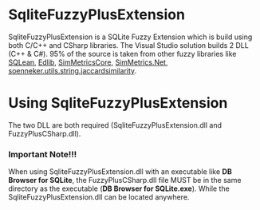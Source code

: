 # SqliteFuzzyPlusExtension
SqliteFuzzyPlusExtension is a SQLite Fuzzy Extension which is build using both C/C++ and CSharp libraries. The Visual Studio solution builds 2 DLL (C++ & C#).
95% of the source is taken from other fuzzy libraries like [SQLean](https://github.com/nalgeon/sqlean), [Edlib](https://github.com/Martinsos/edlib), [SimMetricsCore](https://github.com/HamedFathi/SimMetricsCore), [SimMetrics.Net](https://github.com/StefH/SimMetrics.Net), [soenneker.utils.string.jaccardsimilarity](https://github.com/soenneker/soenneker.utils.string.jaccardsimilarity).

# Using SqliteFuzzyPlusExtension
The two DLL are both required (SqliteFuzzyPlusExtension.dll and FuzzyPlusCSharp.dll).
### Important Note!!!
When using SqliteFuzzyPlusExtension.dll with an executable like **DB Browser for SQLite**, the FuzzyPlusCSharp.dll file MUST be in the same directory as the executable (**DB Browser for SQLite.exe**). While the SqliteFuzzyPlusExtension.dll can be located anywhere.

